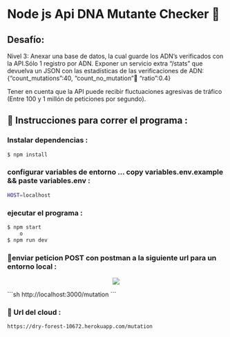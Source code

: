 # Node js Api DNA Mutante Checker 🧬


## Desafío:

Nivel 3:
Anexar una base de datos, la cual guarde los ADN’s verificados con la API.Sólo 1 registro por ADN.
Exponer un servicio extra “/stats” que devuelva un JSON con las estadísticas de las verificaciones de ADN: {“count_mutations”:40, “count_no_mutation”:100: “ratio”:0.4}

Tener en cuenta que la API puede recibir fluctuaciones agresivas de tráfico (Entre 100 y 1
millón de peticiones por segundo).

## 📝 Instrucciones para correr el programa : 

### Instalar dependencias :
```sh
$ npm install
```

### configurar variables de entorno ... copy variables.env.example && paste variables.env :
```sh example your host
HOST=localhost
```

### ejecutar el programa :
```sh
$ npm start
    o 
$ npm run dev
```

### 🚀enviar peticion POST con postman  a la siguiente url para un entorno local :
<p align="center"><img src="https://github.com/Kuteji/jobs/blob/master/public/img/peticion-example.png"></p>
```sh
http://localhost:3000/mutation
```


### 💭 Url del cloud :
```sh
https://dry-forest-10672.herokuapp.com/mutation
```

